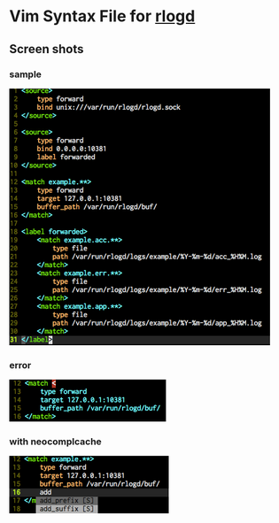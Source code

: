 Vim Syntax File for [rlogd](https://github.com/pandax381/rlogd)
====


Screen shots
----

### sample

![sample](image/rlogd.vim-sample01.png)

### error

![error-sample](image/rlogd.vim-sample03.png)

### with neocomplcache

![with_neocomplcache](image/rlogd.vim-sample02.png)

